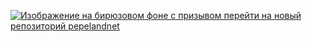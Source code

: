 [![Изображение на бирюзовом фоне с призывом перейти на новый репозиторий pepelandnet](https://user-images.githubusercontent.com/36849286/134744426-f58d6697-c6f0-48c8-a92d-b7d5ee0b4fbe.png)](https://github.com/pepelandnet)
